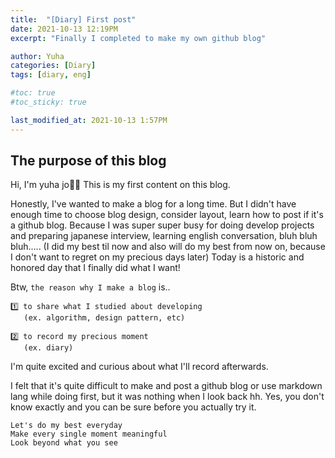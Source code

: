 ```yaml
---
title:  "[Diary] First post"
date: 2021-10-13 12:19PM
excerpt: "Finally I completed to make my own github blog"

author: Yuha
categories: [Diary]
tags: [diary, eng]

#toc: true
#toc_sticky: true

last_modified_at: 2021-10-13 1:57PM
---
```


## The purpose of this blog

Hi, I'm yuha jo👋🏻
This is my first content on this blog.

Honestly, I've wanted to make a blog for a long time. But I didn't have enough time to choose blog design, consider layout, learn how to post if it's a github blog. Because I was super super busy for doing develop projects and preparing japanese interview, learning english conversation, bluh bluh bluh..... (I did my best til now and also will do my best from now on, because I don't want to regret on my precious days later) 
Today is a historic and honored day that I finally did what I want!

Btw, `the reason why I make a blog` is..
```
1️⃣ to share what I studied about developing 
   (ex. algorithm, design pattern, etc)

2️⃣ to record my precious moment 
   (ex. diary)
```

I'm quite excited and curious about what I'll record afterwards.

I felt that it's quite difficult to make and post a github blog or use markdown lang while doing first, but it was nothing when I look back hh.
Yes, you don't know exactly and you can be sure before you actually try it.

```
Let's do my best everyday
Make every single moment meaningful
Look beyond what you see
```